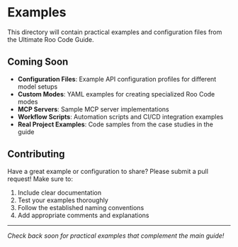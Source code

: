 # Examples

This directory will contain practical examples and configuration files from the Ultimate Roo Code Guide.

## Coming Soon

- **Configuration Files**: Example API configuration profiles for different model setups
- **Custom Modes**: YAML examples for creating specialized Roo Code modes  
- **MCP Servers**: Sample MCP server implementations
- **Workflow Scripts**: Automation scripts and CI/CD integration examples
- **Real Project Examples**: Code samples from the case studies in the guide

## Contributing

Have a great example or configuration to share? Please submit a pull request! Make sure to:

1. Include clear documentation
2. Test your examples thoroughly
3. Follow the established naming conventions
4. Add appropriate comments and explanations

---

*Check back soon for practical examples that complement the main guide!*
